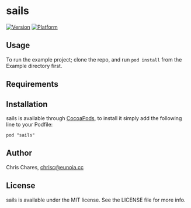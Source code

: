 # sails

[![Version](http://cocoapod-badges.herokuapp.com/v/sails/badge.png)](http://cocoadocs.org/docsets/sails)
[![Platform](http://cocoapod-badges.herokuapp.com/p/sails/badge.png)](http://cocoadocs.org/docsets/sails)

## Usage

To run the example project; clone the repo, and run `pod install` from the Example directory first.

## Requirements

## Installation

sails is available through [CocoaPods](http://cocoapods.org), to install
it simply add the following line to your Podfile:

    pod "sails"

## Author

Chris Chares, chrisc@eunoia.cc

## License

sails is available under the MIT license. See the LICENSE file for more info.


